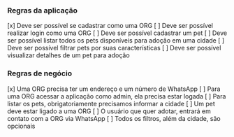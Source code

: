 ### Regras da aplicação
 
[x] Deve ser possível se cadastrar como uma ORG
[ ] Deve ser possível realizar login como uma ORG
[ ] Deve ser possível cadastrar um pet
[ ] Deve ser possível listar todos os pets disponíveis para adoção em uma cidade
[ ] Deve ser possível filtrar pets por suas características
[ ] Deve ser possível visualizar detalhes de um pet para adoção

### Regras de negócio

[x] Uma ORG precisa ter um endereço e um número de WhatsApp
[ ] Para uma ORG acessar a aplicação como admin, ela precisa estar logada
[ ] Para listar os pets, obrigatoriamente precisamos informar a cidade
[ ] Um pet deve estar ligado a uma ORG
[ ] O usuário que quer adotar, entrará em contato com a ORG via WhatsApp
[ ] Todos os filtros, além da cidade, são opcionais